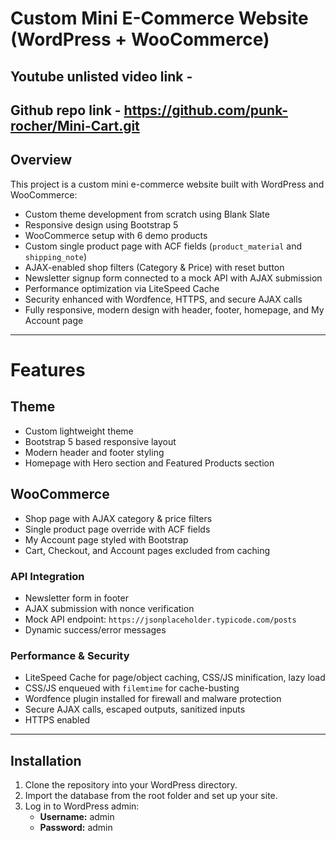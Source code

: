 # Custom Mini E-Commerce Website (WordPress + WooCommerce)

## Youtube unlisted video link -

## Github repo link - https://github.com/punk-rocher/Mini-Cart.git

## Overview

This project is a custom mini e-commerce website built with WordPress and WooCommerce:

- Custom theme development from scratch using Blank Slate
- Responsive design using Bootstrap 5
- WooCommerce setup with 6 demo products
- Custom single product page with ACF fields (`product_material` and `shipping_note`)
- AJAX-enabled shop filters (Category & Price) with reset button
- Newsletter signup form connected to a mock API with AJAX submission
- Performance optimization via LiteSpeed Cache
- Security enhanced with Wordfence, HTTPS, and secure AJAX calls
- Fully responsive, modern design with header, footer, homepage, and My Account page

---

# Features

## Theme

- Custom lightweight theme
- Bootstrap 5 based responsive layout
- Modern header and footer styling
- Homepage with Hero section and Featured Products section

## WooCommerce

- Shop page with AJAX category & price filters
- Single product page override with ACF fields
- My Account page styled with Bootstrap
- Cart, Checkout, and Account pages excluded from caching

### API Integration

- Newsletter form in footer
- AJAX submission with nonce verification
- Mock API endpoint: `https://jsonplaceholder.typicode.com/posts`
- Dynamic success/error messages

### Performance & Security

- LiteSpeed Cache for page/object caching, CSS/JS minification, lazy load
- CSS/JS enqueued with `filemtime` for cache-busting
- Wordfence plugin installed for firewall and malware protection
- Secure AJAX calls, escaped outputs, sanitized inputs
- HTTPS enabled

---

## Installation

1. Clone the repository into your WordPress directory.
2. Import the database from the root folder and set up your site.
3. Log in to WordPress admin:
   - **Username:** admin
   - **Password:** admin
